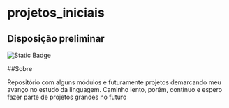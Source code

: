 # projetos_iniciais
## Disposição preliminar

![Static Badge](https://img.shields.io/badge/constru%C3%A7%C3%A3o-em%20progresso-green?style=flat&logo=github&logoColor=white&labelColor=black&color=blue)


##Sobre

Repositório com alguns módulos e futuramente projetos demarcando meu avanço no estudo da linguagem.
Caminho lento, porém, contínuo e espero fazer parte de projetos grandes no futuro 

